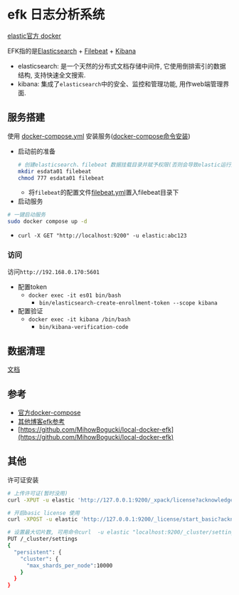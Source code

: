 # efk 日志分析系统

[elastic官方 docker](https://www.docker.elastic.co/)

EFK指的是[Elasticsearch](https://www.elastic.co/guide/en/elasticsearch/reference/index.html) +
[Filebeat](https://www.elastic.co/guide/en/beats/filebeat/index.html) +
[Kibana](https://www.elastic.co/guide/en/kibana/index.html)
- elasticsearch: 是一个天然的分布式文档存储中间件, 它使用倒排索引的数据结构, 支持快速全文搜索.
- kibana: 集成了`elasticsearch`中的安全、监控和管理功能, 用作web端管理界面.

## 服务搭建

使用 [docker-compose.yml](docker-compose.yml) 安装服务([docker-compose命令安装](../centos/tool.md#docker-compose))
- 启动前的准备
    ```bash
    # 创建elasticsearch、filebeat 数据挂载目录并赋予权限(否则会导致elastic运行失败)
    mkdir esdata01 filebeat
    chmod 777 esdata01 filebeat
    ```
    - 将`filebeat`的配置文件[filebeat.yml](filebeat/filebeat-example.yml)置入filebeat目录下
- 启动服务
```bash
# 一键启动服务
sudo docker compose up -d
```
- `curl -X GET "http://localhost:9200" -u elastic:abc123`

### 访问
访问`http://192.168.0.170:5601`
- 配置token
  - `docker exec -it es01 bin/bash`
    - `bin/elasticsearch-create-enrollment-token --scope kibana`
- 配置验证
  - `docker exec -it kibana /bin/bash`
    - `bin/kibana-verification-code`

## 数据清理
[文档](esDataClean/README.md)



## 参考
- [官方docker-compose](https://github.com/elastic/elasticsearch/blob/master/docs/reference/setup/install/docker/docker-compose.yml)
- [其他博客efk参考](https://www.elastic.co/guide/en/kibana/7.10/settings.html)
- [https://github.com/MihowBogucki/local-docker-efk](https://github.com/MihowBogucki/local-docker-efk)

## 其他
许可证安装
```bash
# 上传许可证(暂时没用)
curl -XPUT -u elastic 'http://127.0.0.1:9200/_xpack/license?acknowledge=true' -H "Content-Type: application/json" -d @ license.json

# 开启basic license 使用
curl -XPOST -u elastic 'http://127.0.0.1:9200/_license/start_basic?acknowledge=true'

# 设置最大切片数, 可用命令curl  -u elastic "localhost:9200/_cluster/settings?pretty" 查看, https://www.elastic.co/guide/en/elasticsearch/reference/7.17/transient-settings-migration-guide.html
PUT /_cluster/settings
{
  "persistent": {
    "cluster": {
      "max_shards_per_node":10000
    }
  }
}
```